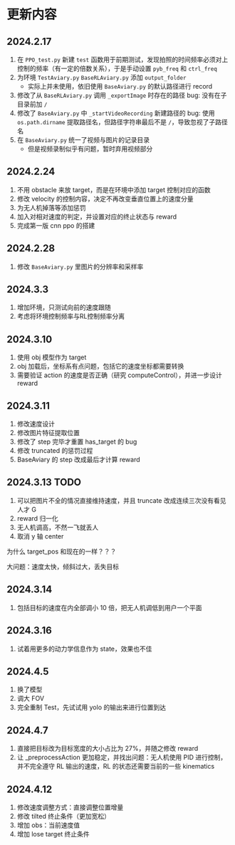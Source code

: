 # 更新内容

## 2024.2.17

1. 在 `PPO_test.py` 新建 `test` 函数用于前期测试，发现拍照的时间频率必须对上控制的频率（有一定的倍数关系），于是手动设置 `pyb_freq` 和 `ctrl_freq`
2. 为环境 `TestAviary.py` `BaseRLAviary.py` 添加 `output_folder`
    - 实际上并未使用，依旧使用 `BaseAviary.py`  的默认路径进行 record
3. 修改了从 `BaseRLAviary.py` 调用 `_exportImage` 时存在的路径 bug: 没有在子目录前加 `/`
4. 修改了 `BaseAviary.py` 中 `_startVideoRecording` 新建路径的 bug: 使用 `os.path.dirname` 提取路径名，但路径字符串最后不是 `/`，导致忽视了子路径名
5. 在 `BaseAviary.py` 统一了视频与图片的记录目录
    - 但是视频录制似乎有问题，暂时弃用视频部分

## 2024.2.24

1. 不用 obstacle 来放 target，而是在环境中添加 target 控制对应的函数
2. 修改 velocity 的控制内容，决定不再改变垂直位置上的速度分量
3. 为无人机掉落等添加惩罚
4. 加入对相对速度的判定，并设置对应的终止状态与 reward
5. 完成第一版 cnn ppo 的搭建

## 2024.2.28

1. 修改 `BaseAviary.py` 里图片的分辨率和采样率

## 2024.3.3

1. 增加环境，只测试向前的速度跟随
2. 考虑将环境控制频率与RL控制频率分离

## 2024.3.10

1. 使用 obj 模型作为 target
2. obj 加载后，坐标系有点问题，包括它的速度坐标都需要转换
3. 需要验证 action 的速度是否正确（研究 computeControl），并进一步设计 reward

## 2024.3.11

1. 修改速度设计
2. 修改图片特征提取位置
3. 修改了 step 完毕才重置 has_target 的 bug
4. 修改 truncated 的惩罚过程
5. BaseAviary 的 step 改成最后才计算 reward

## 2024.3.13 TODO

1. 可以把图片不全的情况直接维持速度，并且 truncate 改成连续三次没有看见人才 G
2. reward 归一化
3. 无人机调高，不然一飞就丢人
4. 取消 y 轴 center

为什么 target_pos 和现在的一样？？？

大问题：速度太快，倾斜过大，丢失目标

## 2024.3.14

1. 包括目标的速度在内全部调小 10 倍，把无人机调低到用户一个平面

## 2024.3.16

1. 试着用更多的动力学信息作为 state，效果也不佳

## 2024.4.5

1. 换了模型
2. 调大 FOV
3. 完全重制 Test，先试试用 yolo 的输出来进行位置到达

## 2024.4.7

1. 直接把目标改为目标宽度的大小占比为 27%，并随之修改 reward
2. 让 _preprocessAction 更加稳定，并找出问题：无人机使用 PID 进行控制，并不完全遵守 RL 输出的速度，RL 的状态还需要当前的一些 kinematics

## 2024.4.12

1. 修改速度调整方式：直接调整位置增量
2. 修改 tilted 终止条件（更加宽松）
3. 增加 obs：当前速度值
4. 增加 lose target 终止条件